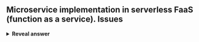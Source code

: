 ## Microservice implementation in serverless FaaS (function as a service). Issues
<details>
<summary><b>Reveal answer</b></summary>
Map microservice to a single function instance.<br>- maintenance problems (keeping track of instances) <br>- performance problems (keeping ""warm"" instances)
</details>
